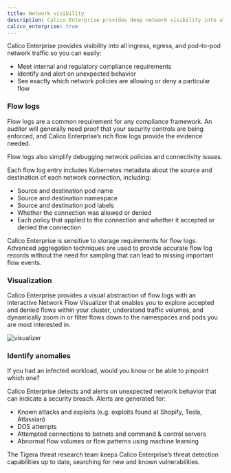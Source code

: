 ```yaml
---
title: Network visibility
description: Calico Enterprise provides deep network visibility into all ingress, egress, and pod-to-pod network traffic.
calico_enterprise: true
---
```


Calico Enterprise provides visibility into all ingress, egress, and pod-to-pod network traffic so you can easily:

- Meet internal and regulatory compliance requirements
- Identify and alert on unexpected behavior
- See exactly which network policies are allowing or deny a particular flow

### Flow logs 

Flow logs are a common requirement for any compliance framework. An auditor will generally need proof that your security controls are being enforced, and Calico Enterprise’s rich flow logs provide the evidence needed.

Flow logs also simplify debugging network policies and connectivity issues.

Each flow log entry includes Kubernetes metadata about the source and destination of each network connection, including:

- Source and destination pod name
- Source and destination namespace
- Source and destination pod labels
- Whether the connection was allowed or denied
- Each policy that applied to the connection and whether it accepted or denied the connection

Calico Enterprise is sensitive to storage requirements for flow logs.  Advanced aggregation techniques are used to provide accurate flow log records without the need for sampling that can lead to missing important flow events.

### Visualization 

Calico Enterprise provides a visual abstraction of flow logs with an interactive Network Flow Visualizer that enables you to explore accepted and denied flows within your cluster, understand traffic volumes, and dynamically zoom in or filter flows down to the namespaces and pods you are most interested in.

![visualizer]({{site.baseurl}}/images/visualizer.png)

### Identify anomalies

If you had an infected workload, would you know or be able to pinpoint which one?

Calico Enterprise detects and alerts on unexpected network behavior that can indicate a security breach. Alerts are generated for:

- Known attacks and exploits (e.g. exploits found at Shopify, Tesla, Atlassian)
- DOS attempts
- Attempted connections to botnets and command & control servers
- Abnormal flow volumes or flow patterns using machine learning

The Tigera threat research team keeps Calico Enterprise’s threat detection capabilities up to date, searching for new and known vulnerabilities.